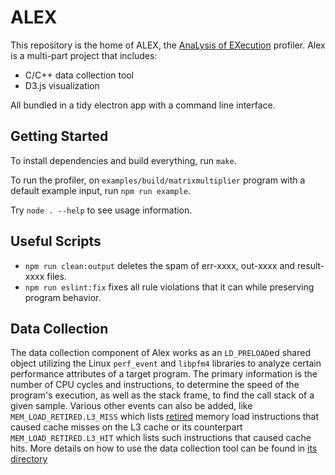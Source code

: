 # ALEX

This repository is the home of ALEX, the
[AnaLysis of EXecution](https://en.wikipedia.org/wiki/Backronym) profiler.
Alex is a multi-part project that includes:

- C/C++ data collection tool
- D3.js visualization

All bundled in a tidy electron app with a command line interface.

## Getting Started

To install dependencies and build everything, run `make`.

To run the profiler, on `examples/build/matrixmultiplier` program with a
default example input, run `npm run example`.

Try `node . --help` to see usage information.

## Useful Scripts

- `npm run clean:output` deletes the spam of err-xxxx, out-xxxx and result-xxxx files.
- `npm run eslint:fix` fixes all rule violations that it can while preserving program behavior.

## Data Collection

The data collection component of Alex works as an `LD_PRELOAD`ed shared object
utilizing the Linux `perf_event` and `libpfm4` libraries to analyze certain
performance attributes of a target program. The primary information is the
number of CPU cycles and instructions, to determine the speed of the
program's execution, as well as the stack frame, to find the call stack of a
given sample. Various other events can also be added, like
`MEM_LOAD_RETIRED.L3_MISS` which lists
[retired](https://stackoverflow.com/a/22369286) memory load instructions that
caused cache misses on the L3 cache or its counterpart
`MEM_LOAD_RETIRED.L3_HIT` which lists such instructions that caused cache
hits. More details on how to use the data collection tool can be found in
[its directory](data-collection)
